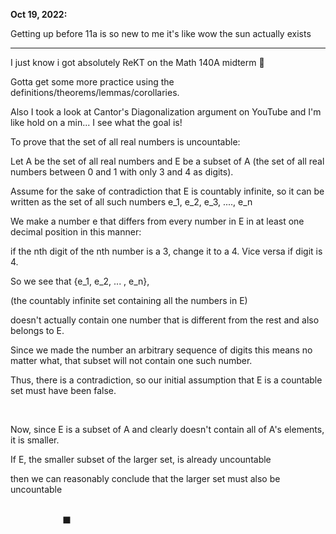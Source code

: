 **Oct 19, 2022:**

Getting up before 11a is so new to me it's like wow the sun actually exists

--- 

I just know i got absolutely ReKT on the Math 140A midterm 🫠

Gotta get some more practice using the definitions/theorems/lemmas/corollaries. 

Also I took a look at Cantor's Diagonalization argument on YouTube and I'm like hold on a min... I see what the goal is!

To prove that the set of all real numbers is uncountable:

Let A be the set of all real numbers and E be a subset of A (the set of all real numbers between 0 and 1 with only 3 and 4 as digits).  

Assume for the sake of contradiction that E is countably infinite, so it can be written as the set of all such numbers e_1, e_2, e_3, ...., e_n

We make a number e that differs from every number in E in at least one decimal position in this manner: 

if the nth digit of the nth number is a 3, change it to a 4. Vice versa if digit is 4.

So we see that {e_1, e_2, ... , e_n},  

(the countably infinite set containing all the numbers in E)

doesn't actually contain one number that is different from the rest and also belongs to E. 

Since we made the number an arbitrary sequence of digits this means no matter what, that subset will not contain one such number.

Thus, there is a contradiction, so our initial assumption that E is a countable set must have been false. 

&nbsp; 

Now, since E is a subset of A and clearly doesn't contain all of A's elements, it is smaller.

If E, the smaller subset of the larger set, is already uncountable 

then we can reasonably conclude that the larger set must also be uncountable 

&nbsp; &nbsp; &nbsp; &nbsp; &nbsp; &nbsp; &nbsp; &nbsp; &nbsp; &nbsp; &nbsp; &nbsp; &nbsp; &nbsp; &nbsp; &nbsp; &nbsp; &nbsp; &nbsp; &nbsp; &nbsp; &nbsp; &nbsp; &nbsp; &nbsp; &nbsp; &nbsp; &nbsp; &nbsp; &nbsp; &nbsp; &nbsp; &nbsp; &nbsp; &nbsp; &nbsp; &nbsp; &nbsp; &nbsp; &nbsp; &nbsp; &nbsp; &nbsp; &nbsp; &nbsp; &nbsp; &nbsp; &nbsp; &nbsp; &nbsp; &nbsp; &nbsp; &nbsp; &nbsp; &nbsp; &nbsp; &nbsp; &nbsp; &nbsp; &nbsp; &nbsp; &nbsp; &nbsp; &nbsp; &nbsp; &nbsp; &nbsp; &nbsp; &nbsp; &nbsp; &nbsp; &nbsp; &nbsp; &nbsp; &nbsp;⬛️



